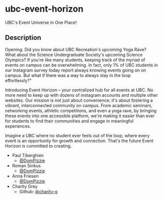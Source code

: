# ubc-event-horizon
UBC's Event Universe in One Place!
## Description
Opening:
Did you know about UBC Recreation's upcoming Yoga Rave? What about the Science Undergraduate Society's upcoming Science Olympics? If you're like many students, keeping track of the myriad of events on campus can be overwhelming. In fact, only 1% of UBC students in our Instagram survey today report always knowing events going on on campus. But what if there was a way to always stay in the loop effortlessly?"

Introducing Event Horizon – your centralized hub for all events at UBC. No more need to keep up with dozens of instagram accounts and multiple other websites. Our mission is not just about convenience; it's about fostering a vibrant, interconnected community on campus.
From academic seminars, networking events, athletic competitions, and even a yoga rave, by bringing these events into one accessible platform, we're making it easier than ever for students to find their communities and engage in meaningful experiences.

Imagine a UBC where no student ever feels out of the loop, where every event is an opportunity for growth and connection. That's the future Event Horizon is committed to creating.

* Paul Tiberghien
    * [@DomPizzie](https://twitter.com/dompizzie)
* Roman Sinkus
    * [@DomPizzie](https://twitter.com/dompizzie)
* Anna Friesen
    * [@DomPizzie](https://twitter.com/dompizzie)
* Charity Grey
    * Github: [@charity-g](https://github.com/charity-g)
